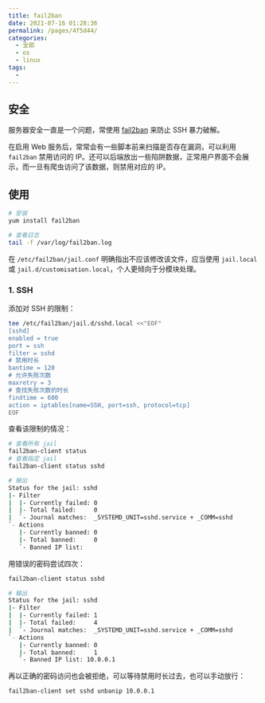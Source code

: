 ```yaml
---
title: fail2ban
date: 2021-07-16 01:28:36
permalink: /pages/4f5d44/
categories: 
  - 全部
  - os
  - linux
tags: 
  - 
---
```


## 安全

服务器安全一直是一个问题，常使用 [fail2ban](https://github.com/fail2ban/fail2ban) 来防止 SSH 暴力破解。

在启用 Web 服务后，常常会有一些脚本前来扫描是否存在漏洞，可以利用 `fail2ban` 禁用访问的 IP。还可以后端放出一些陷阱数据，正常用户界面不会展示，而一旦有爬虫访问了该数据，则禁用对应的 IP。



## 使用

```bash
# 安装
yum install fail2ban

# 查看日志
tail -f /var/log/fail2ban.log
```

在 `/etc/fail2ban/jail.conf` 明确指出不应该修改该文件，应当使用 `jail.local` 或 `jail.d/customisation.local`，个人更倾向于分模块处理。

### 1. SSH

添加对 SSH 的限制：

```bash
tee /etc/fail2ban/jail.d/sshd.local <<"EOF"
[sshd]
enabled = true
port = ssh
filter = sshd
# 禁用时长
bantime = 120
# 允许失败次数
maxretry = 3
# 查找失败次数的时长
findtime = 600
action = iptables[name=SSH, port=ssh, protocol=tcp]
EOF
```

查看该限制的情况：

```bash
# 查看所有 jail
fail2ban-client status
# 查看指定 jail
fail2ban-client status sshd

# 输出
Status for the jail: sshd
|- Filter
|  |- Currently failed: 0
|  |- Total failed:     0
|  `- Journal matches:  _SYSTEMD_UNIT=sshd.service + _COMM=sshd
`- Actions
   |- Currently banned: 0
   |- Total banned:     0
   `- Banned IP list:
```

用错误的密码尝试四次：

```bash
fail2ban-client status sshd

# 输出
Status for the jail: sshd
|- Filter
|  |- Currently failed: 1
|  |- Total failed:     4
|  `- Journal matches:  _SYSTEMD_UNIT=sshd.service + _COMM=sshd
`- Actions
   |- Currently banned: 0
   |- Total banned:     1
   `- Banned IP list: 10.0.0.1
```

再以正确的密码访问也会被拒绝，可以等待禁用时长过去，也可以手动放行：

```bash
fail2ban-client set sshd unbanip 10.0.0.1
```



